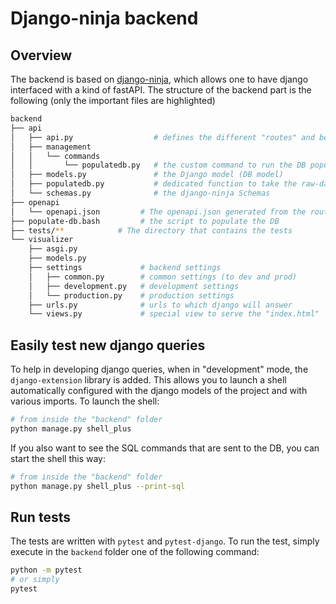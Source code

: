 # Django-ninja backend

## Overview

The backend is based on [django-ninja](https://django-ninja.dev/), which allows one to have django interfaced with a kind of fastAPI.
The structure of the backend part is the following (only the important files are highlighted)

```bash
backend
├── api
│   ├── api.py                  # defines the different "routes" and behaviors
│   ├── management
│   │   └── commands
│   │       └── populatedb.py   # the custom command to run the DB population
│   ├── models.py               # the Django model (DB model)
│   ├── populatedb.py           # dedicated function to take the raw-data and create the django entities
│   └── schemas.py              # the django-ninja Schemas
├── openapi
│   └── openapi.json         # The openapi.json generated from the routes defined in "api.py"
├── populate-db.bash         # the script to populate the DB
├── tests/**            # The directory that contains the tests
└── visualizer
    ├── asgi.py
    ├── models.py
    ├── settings             # backend settings
    │   ├── common.py        # common settings (to dev and prod)
    │   ├── development.py   # development settings
    │   └── production.py    # production settings
    ├── urls.py              # urls to which django will answer
    └── views.py             # special view to serve the "index.html"
```

## Easily test new django queries

To help in developing django queries, when in "development" mode, the `django-extension` library is added.
This allows you to launch a shell automatically configured with the django models of the project and with various imports.
To launch the shell:

```bash
# from inside the "backend" folder
python manage.py shell_plus
```

If you also want to see the SQL commands that are sent to the DB, you can start the shell this way:

```bash
# from inside the "backend" folder
python manage.py shell_plus --print-sql
```

## Run tests

The tests are written with `pytest` and `pytest-django`.
To run the test, simply execute in the `backend` folder one of the following command:

```bash
python -m pytest
# or simply
pytest
```